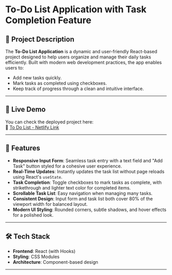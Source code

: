 # To-Do List Application with Task Completion Feature

## 📌 Project Description
The **To-Do List Application** is a dynamic and user-friendly React-based project designed to help users organize and manage their daily tasks efficiently. Built with modern web development practices, the app enables users to:
- Add new tasks quickly.
- Mark tasks as completed using checkboxes.
- Keep track of progress through a clean and intuitive interface.

---

## 🚀 Live Demo  
You can check the deployed project here:  
🔗 [To Do List - Netlify Link](https://to-do-list-react-project-sub.netlify.app/)

---

## 🚀 Features
- **Responsive Input Form**: Seamless task entry with a text field and "Add Task" button styled for a cohesive user experience.
- **Real-Time Updates**: Instantly updates the task list without page reloads using React's `useState`.
- **Task Completion**: Toggle checkboxes to mark tasks as complete, with strikethrough and lighter text color for completed items.
- **Scrollable Task List**: Easy navigation when managing many tasks.
- **Consistent Design**: Input form and task list both cover 80% of the viewport width for balanced layout.
- **Modern UI Styling**: Rounded corners, subtle shadows, and hover effects for a polished look.

---

## 🛠️ Tech Stack
- **Frontend**: React (with Hooks)
- **Styling**: CSS Modules
- **Architecture**: Component-based design

---
